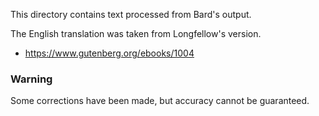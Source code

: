 This directory contains text processed from Bard's output.

The English translation was taken from Longfellow's version.

* https://www.gutenberg.org/ebooks/1004

### Warning

Some corrections have been made, but accuracy cannot be guaranteed.
